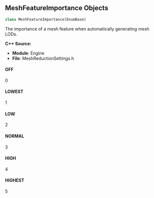 ## MeshFeatureImportance Objects

```python
class MeshFeatureImportance(EnumBase)
```

The importance of a mesh feature when automatically generating mesh LODs.

**C++ Source:**

- **Module**: Engine
- **File**: MeshReductionSettings.h

<a id="unreal.MeshFeatureImportance.OFF"></a>

#### OFF

0

<a id="unreal.MeshFeatureImportance.LOWEST"></a>

#### LOWEST

1

<a id="unreal.MeshFeatureImportance.LOW"></a>

#### LOW

2

<a id="unreal.MeshFeatureImportance.NORMAL"></a>

#### NORMAL

3

<a id="unreal.MeshFeatureImportance.HIGH"></a>

#### HIGH

4

<a id="unreal.MeshFeatureImportance.HIGHEST"></a>

#### HIGHEST

5

<a id="unreal.StaticMeshReductionTerimationCriterion"></a>